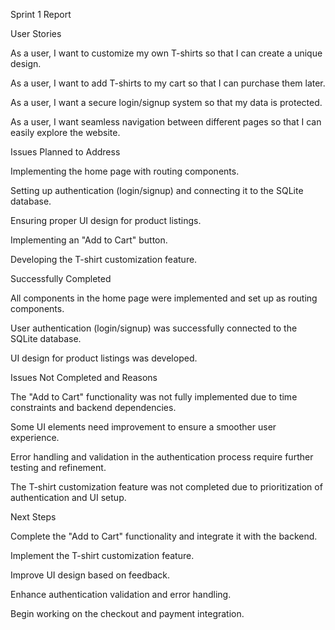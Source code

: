 Sprint 1 Report

User Stories

As a user, I want to customize my own T-shirts so that I can create a unique design.

As a user, I want to add T-shirts to my cart so that I can purchase them later.

As a user, I want a secure login/signup system so that my data is protected.

As a user, I want seamless navigation between different pages so that I can easily explore the website.

Issues Planned to Address

Implementing the home page with routing components.

Setting up authentication (login/signup) and connecting it to the SQLite database.

Ensuring proper UI design for product listings.

Implementing an "Add to Cart" button.

Developing the T-shirt customization feature.

Successfully Completed

All components in the home page were implemented and set up as routing components.

User authentication (login/signup) was successfully connected to the SQLite database.

UI design for product listings was developed.

Issues Not Completed and Reasons

The "Add to Cart" functionality was not fully implemented due to time constraints and backend dependencies.

Some UI elements need improvement to ensure a smoother user experience.

Error handling and validation in the authentication process require further testing and refinement.

The T-shirt customization feature was not completed due to prioritization of authentication and UI setup.

Next Steps

Complete the "Add to Cart" functionality and integrate it with the backend.

Implement the T-shirt customization feature.

Improve UI design based on feedback.

Enhance authentication validation and error handling.

Begin working on the checkout and payment integration.


